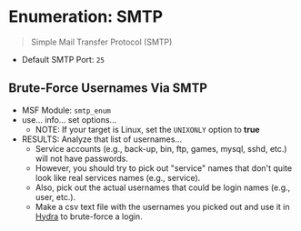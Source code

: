 # Enumeration: SMTP
> Simple Mail Transfer Protocol (SMTP)

- Default SMTP Port: `25`

## Brute-Force Usernames Via SMTP

- MSF Module: `smtp_enum`
- use... info... set options...
  - NOTE: If your target is Linux, set the `UNIXONLY` option to **true**
- RESULTS: Analyze that list of usernames...
  - Service accounts (e.g., back-up, bin, ftp, games, mysql, sshd, etc.) will not have passwords.
  - However, you should try to pick out "service" names that don't quite look like real services names (e.g., service).
  - Also, pick out the actual usernames that could be login names (e.g., user, etc.).
  - Make a csv text file with the usernames you picked out and use it in [Hydra](../hydra.md) to brute-force a login.
